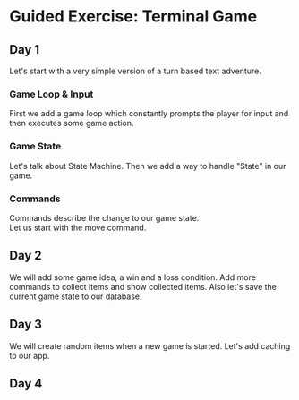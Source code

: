 # Guided Exercise: Terminal Game

## Day 1
Let's start with a very simple version of a turn based text adventure.

### Game Loop & Input
First we add a game loop which constantly prompts the player for input and then executes some game action.

### Game State
Let's talk about State Machine.
Then we add a way to handle "State" 
in our game.

### Commands
Commands describe the change to our game state.  
Let us start with the move command.

## Day 2
We will add some game idea, a win and a loss condition.
Add more commands to collect items and show collected items.
Also let's save the current game state to our database.

## Day 3
We will create random items when a new game is started.
Let's add caching to our app.

## Day 4
